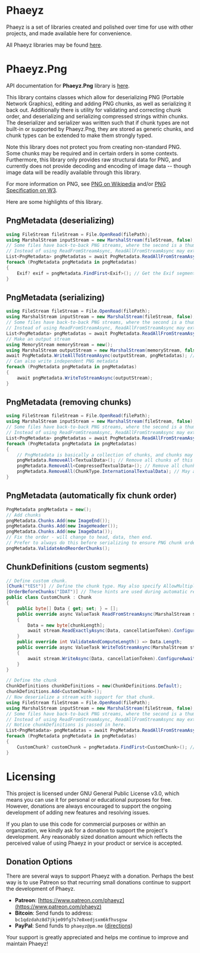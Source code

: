 # Phaeyz

Phaeyz is a set of libraries created and polished over time for use with other projects, and made available here for convenience.

All Phaeyz libraries may be found [here](https://github.com/Phaeyz).

# Phaeyz.Png

API documentation for **Phaeyz.Png** library is [here](https://github.com/Phaeyz/Png/blob/main/docs/Phaeyz.Png.md).

This library contains classes which allow for deserializing PNG (Portable Network Graphics), editing and adding PNG chunks, as well as serializing it back out. Additionally there is utility for validating and correcting chunk order, and deserializing and serializing compressed strings within chunks. The deserializer and serializer was written such that if chunk types are not built-in or supported by Phaeyz.Png, they are stored as generic chunks, and chunk types can be extended to make them strongly typed.

Note this library does not protect you from creating non-standard PNG. Some chunks may be required and in certain orders in some contexts. Furthermore, this library only provides raw structural data for PNG, and currently does not provide decoding and encoding of image data -- though image data will be readily available through this library.

For more information on PNG, see [PNG on Wikipedia](https://en.wikipedia.org/wiki/PNG) and/or [PNG Specification on W3](https://www.w3.org/TR/png/).

Here are some highlights of this library.

## PngMetadata (deserializing)

```C#
using FileStream fileStream = File.OpenRead(filePath);
using MarshalStream inputStream = new MarshalStream(fileStream, false); // Used to efficiently read file
// Some files have back-to-back PNG streams, where the second is a thumbnail or grayscale version.
// Instead of using ReadFromStreamAsync, ReadAllFromStreamAsync may extract them all into a list.
List<PngMetadata> pngMetadatas = await PngMetadata.ReadAllFromStreamAsync(inputStream);
foreach (PngMetadata pngMetadata in pngMetadatas)
{
    Exif? exif = pngMetadata.FindFirst<Exif>(); // Get the Exif segment
}
```

## PngMetadata (serializing)

```C#
using FileStream fileStream = File.OpenRead(filePath);
using MarshalStream inputStream = new MarshalStream(fileStream, false); // Used to efficiently read file
// Some files have back-to-back PNG streams, where the second is a thumbnail or grayscale version.
// Instead of using ReadFromStreamAsync, ReadAllFromStreamAsync may extract them all into a list.
List<PngMetadata> pngMetadatas = await PngMetadata.ReadAllFromStreamAsync(inputStream);
// Make an output stream
using MemoryStream memoryStream = new();
using MarshalStream outputStream = new MarshalStream(memoryStream, false); // Used to efficient write file
await PngMetadata.WriteAllToStreamAsync(outputStream, pngMetadatas); // Can write all PNG metadata
// Can also write independent PNG metadata
foreach (PngMetadata pngMetadata in pngMetadatas)
{
    await pngMetadata.WriteToStreamAsync(outputStream);
}
```

## PngMetadata (removing chunks)

```C#
using FileStream fileStream = File.OpenRead(filePath);
using MarshalStream inputStream = new MarshalStream(fileStream, false); // Used to efficiently read file
// Some files have back-to-back PNG streams, where the second is a thumbnail or grayscale version.
// Instead of using ReadFromStreamAsync, ReadAllFromStreamAsync may extract them all into a list.
List<PngMetadata> pngMetadatas = await PngMetadata.ReadAllFromStreamAsync(inputStream);
foreach (PngMetadata pngMetadata in pngMetadatas)
{
    // PngMetadata is basically a collection of chunks, and chunks may be removed
    pngMetadata.RemoveAll<TextualData>(); // Remove all chunks of this type
    pngMetadata.RemoveAll<CompressedTextualData>(); // Remove all chunks of this type
    pngMetadata.RemoveAll(ChunkType.InternationalTextualData); // May also use ChunkType enum.
}
```

## PngMetadata (automatically fix chunk order)

```C#
PngMetadata pngMetadata = new();
// Add chunks
pngMetadata.Chunks.Add(new ImageEnd());
pngMetadata.Chunks.Add(new ImageHeader());
pngMetadata.Chunks.Add(new ImageData());
// Fix the order - will change to head, data, then end.
// Prefer to always do this before serializing to ensure PNG chunk order is to spec.
pngMetadata.ValidateAndReorderChunks();
```

## ChunkDefinitions (custom segments)

```C#
// Define custom chunk.
[Chunk("tESt")] // Define the chunk type. May also specify AllowMultiple = true.
[OrderBeforeChunks("IDAT")] // These hints are used during automatic reordering.
public class CustomChunk : Chunk
{
    public byte[] Data { get; set; } = [];
    public override async ValueTask ReadFromStreamAsync(MarshalStream stream, int chunkLength, CancellationToken cancellationToken)
    {
        Data = new byte[chunkLength];
        await stream.ReadExactlyAsync(Data, cancellationToken).ConfigureAwait(false);
    }
    public override int ValidateAndComputeLength() => Data.Length;
    public override async ValueTask WriteToStreamAsync(MarshalStream stream, CancellationToken cancellationToken)
    {
        await stream.WriteAsync(Data, cancellationToken).ConfigureAwait(false);
    }
}

// Define the chunk
ChunkDefinitions chunkDefinitions = new(ChunkDefinitions.Default);
chunkDefinitions.Add<CustomChunk>();
// Now deserialize a stream with support for that chunk.
using FileStream fileStream = File.OpenRead(filePath);
using MarshalStream inputStream = new MarshalStream(fileStream, false); // Used to efficiently read file
// Some files have back-to-back PNG streams, where the second is a thumbnail or grayscale version.
// Instead of using ReadFromStreamAsync, ReadAllFromStreamAsync may extract them all into a list.
// Notice chunkDefinitions is passed in here.
List<PngMetadata> pngMetadatas = await PngMetadata.ReadAllFromStreamAsync(inputStream, chunkDefinitions);
foreach (PngMetadata pngMetadata in pngMetadatas)
{
    CustomChunk? customChunk = pngMetadata.FindFirst<CustomChunk>(); // Now fetch the custom chunk
}
```

# Licensing

This project is licensed under GNU General Public License v3.0, which means you can use it for personal or educational purposes for free. However, donations are always encouraged to support the ongoing development of adding new features and resolving issues.

If you plan to use this code for commercial purposes or within an organization, we kindly ask for a donation to support the project's development. Any reasonably sized donation amount which reflects the perceived value of using Phaeyz in your product or service is accepted.

## Donation Options

There are several ways to support Phaeyz with a donation. Perhaps the best way is to use Patreon so that recurring small donations continue to support the development of Phaeyz.

- **Patreon**: [https://www.patreon.com/phaeyz](https://www.patreon.com/phaeyz)
- **Bitcoin**: Send funds to address: ```bc1qdzdahz8d7jkje09fg7s7e8xedjsxm6kfhvsgsw```
- **PayPal**: Send funds to ```phaeyz@pm.me``` ([directions](https://www.paypal.com/us/cshelp/article/how-do-i-send-money-help293))

Your support is greatly appreciated and helps me continue to improve and maintain Phaeyz!